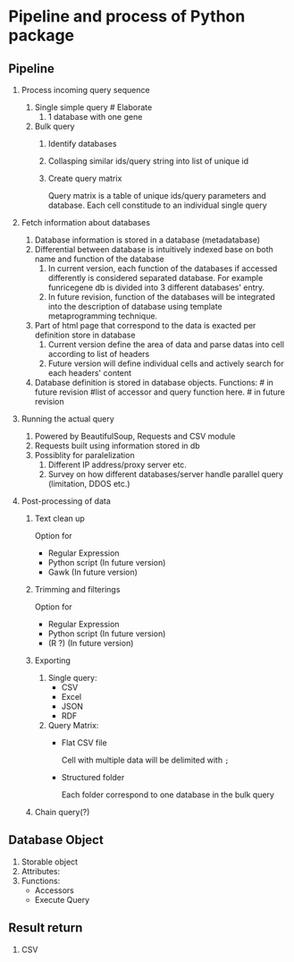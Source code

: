 # Pipeline and process of Python package

## Pipeline

1. Process incoming query sequence
    1. Single simple query # Elaborate
        1. 1 database with one gene
    1. Bulk query
        1. Identify databases
        1. Collasping similar ids/query string into list of unique id
        1. Create query matrix

            Query matrix is a table of unique ids/query parameters and database. Each cell constitude to an individual single query

1. Fetch information about databases
    1. Database information is stored in a database (metadatabase)
    1. Differential between database is intuitively indexed base on both name and function of the database
        1. In current version, each function of the databases if accessed differently is considered separated database. For example funricegene db is divided into 3 different databases' entry.
        1. In future revision, function of the databases will be integrated into the description of database using template metaprogramming technique.
    1. Part of html page that correspond to the data is exacted per definition store in database
        1. Current version define the area of data and parse datas into cell according to list of headers
        1. Future version will define individual cells and actively search for each headers' content
    1. Database definition is stored in database objects. Functions: # in future revision
        #list of accessor and query function here. # in future revision

1. Running the actual query
    1. Powered by BeautifulSoup, Requests and CSV module
    1. Requests built using information stored in db
    1. Possiblity for paralelization
        1. Different IP address/proxy server etc.
        1. Survey on how different databases/server handle parallel query (limitation, DDOS etc.)

1. Post-processing of data
    1. Text clean up

        Option for
        * Regular Expression
        * Python script (In future version)
        * Gawk (In future version)
    1. Trimming and filterings

        Option for
        * Regular Expression
        * Python script (In future version)
        * (R ?) (In future version)
    1. Exporting
        1. Single query:
            * CSV
            * Excel
            * JSON
            * RDF
        2. Query Matrix:
            * Flat CSV file

                Cell with multiple data will be delimited with `;`
            * Structured folder

                Each folder correspond to one database in the bulk query
    1. Chain query(?)

## Database Object

1. Storable object
1. Attributes:
1. Functions:
    * Accessors
    * Execute Query

## Result return

1. CSV